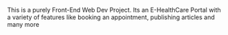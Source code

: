 This is a purely Front-End Web Dev Project.
Its an E-HealthCare Portal with a variety of features like booking an appointment, publishing articles and many more
